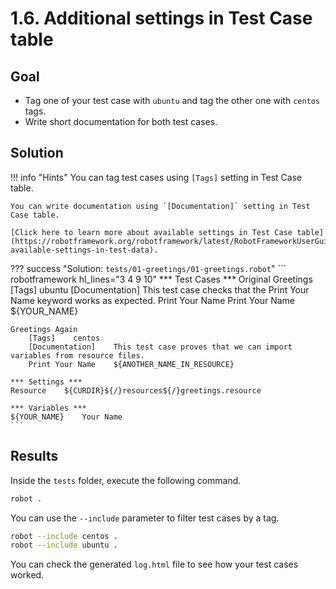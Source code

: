 # 1.6. Additional settings in Test Case table

## Goal

* Tag one of your test case with `ubuntu` and tag the other one with `centos` tags.
* Write short documentation for both test cases.

## Solution

!!! info "Hints"
    You can tag test cases using `[Tags]` setting in Test Case table.

    You can write documentation using `[Documentation]` setting in Test Case table.

    [Click here to learn more about available settings in Test Case table](https://robotframework.org/robotframework/latest/RobotFrameworkUserGuide.html#all-available-settings-in-test-data).

??? success "Solution: `tests/01-greetings/01-greetings.robot`"
    ``` robotframework hl_lines="3 4 9 10"
    *** Test Cases ***
    Original Greetings
        [Tags]    ubuntu
        [Documentation]    This test case checks that the Print Your Name keyword works as expected.
        Print Your Name
        Print Your Name    ${YOUR_NAME}

    Greetings Again
        [Tags]    centos
        [Documentation]    This test case proves that we can import variables from resource files.
        Print Your Name    ${ANOTHER_NAME_IN_RESOURCE}

    *** Settings ***
    Resource    ${CURDIR}${/}resources${/}greetings.resource

    *** Variables ***
    ${YOUR_NAME}    Your Name
    ```

## Results

Inside the `tests` folder, execute the following command.

``` bash
robot .
```

You can use the `--include` parameter to filter test cases by a tag.
``` bash
robot --include centos .
robot --include ubuntu .
```

You can check the generated `log.html` file to see how your test cases worked.
